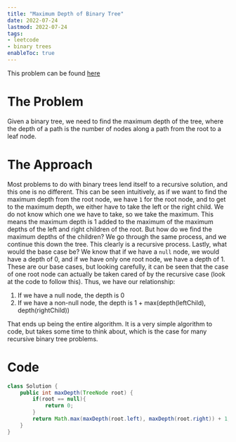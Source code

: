 ```yaml
---
title: "Maximum Depth of Binary Tree"
date: 2022-07-24
lastmod: 2022-07-24
tags:
- leetcode
- binary trees
enableToc: true
---
```

This problem can be found [here](https://leetcode.com/problems/maximum-depth-of-binary-tree/)

# The Problem
Given a binary tree, we need to find the maximum depth of the tree, where the depth of a path is the number of nodes along a path from the root to a leaf node.

# The Approach
Most problems to do with binary trees lend itself to a recursive solution, and this one is no different. This can be seen intuitively, as if we want to find the maximum depth from the root node, we have `1` for the root node, and to get to the maximum depth, we either have to take the left or the right child. We do not know which one we have to take, so we take the maximum. This means the maximum depth is 1 added to the maximum of the maximum depths of the left and right children of the root. But how do we find the maximum depths of the children? We go through the same process, and we continue this down the tree. This clearly is a recursive process. Lastly, what would the base case be? We know that if we have a `null` node, we would have a depth of 0, and if we have only one root node, we have a depth of 1. These are our base cases, but looking carefully, it can be seen that the case of one root node can actually be taken cared of by the recursive case (look at the code to follow this). Thus, we have our relationship:
1. If we have a null node, the depth is 0
2. If we have a non-null node, the depth is 1 + max(depth(leftChild), depth(rightChild))

That ends up being the entire algorithm. It is a very simple algorithm to code, but takes some time to think about, which is the case for many recursive binary tree problems.

# Code
```java
class Solution {
    public int maxDepth(TreeNode root) {
        if(root == null){
            return 0;
        }
        return Math.max(maxDepth(root.left), maxDepth(root.right)) + 1;
    }
}
```